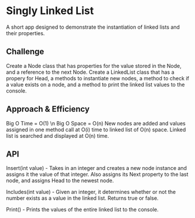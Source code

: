 # Singly Linked List
A short app designed to demonstrate the instantiation of linked lists and their properties.

## Challenge
Create a Node class that has properties for the value stored in the Node, and a reference to the next Node. Create a LinkedList class that has a propery for Head, a methods to instantiate new nodes, a method to check if a value exists on a node, and a method to print the linked list values to the console.

## Approach & Efficiency
Big O Time = O(1) \n
Big O Space = O(n)
New nodes are added and values assigned in one method call at O(i) time to linked list of O(n) space. Linked list is searched and displayed at O(n) time.

## API
Insert(int value) - Takes in an integer and creates a new node instance and assigns it the value of that integer. Also assigns its Next property to the last node, and assigns Head to the newest node.

Includes(int value) - Given an integer, it determines whether or not the number exists as a value in the linked list. Returns true or false.

Print() - Prints the values of the entire linked list to the console.
